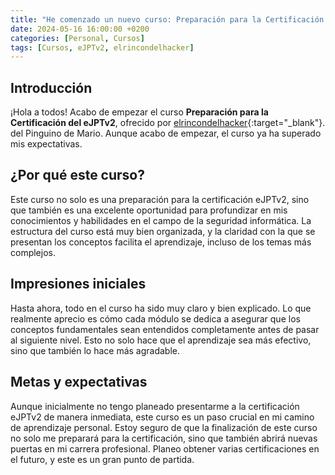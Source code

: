 ```yaml
---
title: "He comenzado un nuevo curso: Preparación para la Certificación del eJPTv2"
date: 2024-05-16 16:00:00 +0200
categories: [Personal, Cursos]
tags: [Cursos, eJPTv2, elrincondelhacker]
---
```


## Introducción

¡Hola a todos! Acabo de empezar el curso **Preparación para la Certificación del eJPTv2**, ofrecido por [elrincondelhacker](https://elrincondelhacker.es/){:target="_blank"}. del Pinguino de Mario. Aunque acabo de empezar, el curso ya ha superado mis expectativas. 

## ¿Por qué este curso?

Este curso no solo es una preparación para la certificación eJPTv2, sino que también es una excelente oportunidad para profundizar en mis conocimientos y habilidades en el campo de la seguridad informática. La estructura del curso está muy bien organizada, y la claridad con la que se presentan los conceptos facilita el aprendizaje, incluso de los temas más complejos.

## Impresiones iniciales

Hasta ahora, todo en el curso ha sido muy claro y bien explicado. Lo que realmente aprecio es cómo cada módulo se dedica a asegurar que los conceptos fundamentales sean entendidos completamente antes de pasar al siguiente nivel. Esto no solo hace que el aprendizaje sea más efectivo, sino que también lo hace más agradable.

## Metas y expectativas

Aunque inicialmente no tengo planeado presentarme a la certificación eJPTv2 de manera inmediata, este curso es un paso crucial en mi camino de aprendizaje personal. Estoy seguro de que la finalización de este curso no solo me preparará para la certificación, sino que también abrirá nuevas puertas en mi carrera profesional. Planeo obtener varias certificaciones en el futuro, y este es un gran punto de partida.

